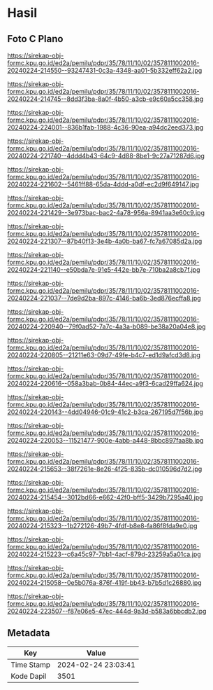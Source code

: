 # Hasil

## Foto C Plano

https://sirekap-obj-formc.kpu.go.id/ed2a/pemilu/pdpr/35/78/11/10/02/3578111002016-20240224-214550--93247431-0c3a-4348-aa01-5b332eff62a2.jpg

https://sirekap-obj-formc.kpu.go.id/ed2a/pemilu/pdpr/35/78/11/10/02/3578111002016-20240224-214745--8dd3f3ba-8a0f-4b50-a3cb-e9c60a5cc358.jpg

https://sirekap-obj-formc.kpu.go.id/ed2a/pemilu/pdpr/35/78/11/10/02/3578111002016-20240224-224001--836b1fab-1988-4c36-90ea-a94dc2eed373.jpg

https://sirekap-obj-formc.kpu.go.id/ed2a/pemilu/pdpr/35/78/11/10/02/3578111002016-20240224-221740--4ddd4b43-64c9-4d88-8be1-9c27a71287d6.jpg

https://sirekap-obj-formc.kpu.go.id/ed2a/pemilu/pdpr/35/78/11/10/02/3578111002016-20240224-221602--5461ff88-65da-4ddd-a0df-ec2d9f649147.jpg

https://sirekap-obj-formc.kpu.go.id/ed2a/pemilu/pdpr/35/78/11/10/02/3578111002016-20240224-221429--3e973bac-bac2-4a78-956a-8941aa3e60c9.jpg

https://sirekap-obj-formc.kpu.go.id/ed2a/pemilu/pdpr/35/78/11/10/02/3578111002016-20240224-221307--87b40f13-3e4b-4a0b-ba67-fc7a67085d2a.jpg

https://sirekap-obj-formc.kpu.go.id/ed2a/pemilu/pdpr/35/78/11/10/02/3578111002016-20240224-221140--e50bda7e-91e5-442e-bb7e-710ba2a8cb7f.jpg

https://sirekap-obj-formc.kpu.go.id/ed2a/pemilu/pdpr/35/78/11/10/02/3578111002016-20240224-221037--7de9d2ba-897c-4146-ba6b-3ed876ecffa8.jpg

https://sirekap-obj-formc.kpu.go.id/ed2a/pemilu/pdpr/35/78/11/10/02/3578111002016-20240224-220940--79f0ad52-7a7c-4a3a-b089-be38a20a04e8.jpg

https://sirekap-obj-formc.kpu.go.id/ed2a/pemilu/pdpr/35/78/11/10/02/3578111002016-20240224-220805--21211e63-09d7-49fe-b4c7-ed1d9afcd3d8.jpg

https://sirekap-obj-formc.kpu.go.id/ed2a/pemilu/pdpr/35/78/11/10/02/3578111002016-20240224-220616--058a3bab-0b84-44ec-a9f3-6cad29ffa624.jpg

https://sirekap-obj-formc.kpu.go.id/ed2a/pemilu/pdpr/35/78/11/10/02/3578111002016-20240224-220143--4dd04946-01c9-41c2-b3ca-267195d7f56b.jpg

https://sirekap-obj-formc.kpu.go.id/ed2a/pemilu/pdpr/35/78/11/10/02/3578111002016-20240224-220053--11521477-900e-4abb-a448-8bbc897faa8b.jpg

https://sirekap-obj-formc.kpu.go.id/ed2a/pemilu/pdpr/35/78/11/10/02/3578111002016-20240224-215653--38f7261e-8e26-4f25-835b-dc010596d7d2.jpg

https://sirekap-obj-formc.kpu.go.id/ed2a/pemilu/pdpr/35/78/11/10/02/3578111002016-20240224-215454--3012bd66-e662-42f0-bff5-3429b7295a40.jpg

https://sirekap-obj-formc.kpu.go.id/ed2a/pemilu/pdpr/35/78/11/10/02/3578111002016-20240224-215323--1b272126-49b7-4fdf-b8e8-fa86f8fda9e0.jpg

https://sirekap-obj-formc.kpu.go.id/ed2a/pemilu/pdpr/35/78/11/10/02/3578111002016-20240224-215223--c6a45c97-7bb1-4acf-879d-23259a5a01ca.jpg

https://sirekap-obj-formc.kpu.go.id/ed2a/pemilu/pdpr/35/78/11/10/02/3578111002016-20240224-215058--0e5b076a-876f-419f-bb43-b7b5d1c26880.jpg

https://sirekap-obj-formc.kpu.go.id/ed2a/pemilu/pdpr/35/78/11/10/02/3578111002016-20240224-223507--f87e06e5-47ec-444d-9a3d-b583a6bbcdb2.jpg


## Metadata

| Key        | Value               |
| ---------- | ------------------- |
| Time Stamp | 2024-02-24 23:03:41 |
| Kode Dapil | 3501                |



